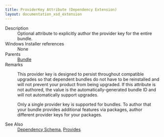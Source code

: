 ```yaml
---
title: ProviderKey Attribute (Dependency Extension)
layout: documentation_xsd_extension
---
```

<dl>
  <dt>Description</dt>
  <dd>                 Optional attribute to explicitly author the provider key for the entire bundle.             </dd>
  <dt>Windows Installer references</dt>
  <dd>None</dd>
  <dt>Parents</dt>
  <dd>
    <a href="../bundle/">Bundle</a>
  </dd>
  <dt>Remarks</dt>
  <dd><p>                         This provider key is designed to persist throughout compatible upgrades so that dependent bundles do not have to be reinstalled                         and will not prevent your product from being upgraded. If this attribute is not authored, the value is the                         automatically-generated bundle ID and will not automatically support upgrades.                     </p><p>                         Only a single provider key is supported for bundles. To author that your bundle provides additional features via                         packages, author different provider keys for your packages.                     </p></dd>
  <dt>See Also</dt>
  <dd>
    <a href="../dependency">Dependency Schema</a>, <a href="../dependency/provides" class="extension">Provides</a></dd>
</dl>
